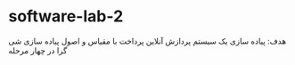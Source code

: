 # software-lab-2
هدف: پیاده سازی یک سیستم پردازش آنلاین پرداخت با مقیاس و اصول پیاده سازی شی گرا در چهار مرحله 
